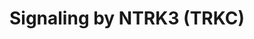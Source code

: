 ---
annotations:
- type: Pathway Ontology
  value: kinase mediated signaling pathway
authors:
- ReactomeTeam
- DeSl
- Marvin M2
description: NTRK3 (TRKC) belongs to the family of neurotrophin receptor tyrosine
  kinases, which also includes NTRK1 (TRKA) and NTRK2 (TRKB). Neurotrophin-3 (NTF3,
  also known as NT-3) is the ligand for NTRK3. Similar to other NTRK receptors and
  receptor tyrosine kinases in general, ligand binding induces receptor dimerization
  followed by trans-autophosphorylation on conserved tyrosines in the intracellular
  (cytoplasmic) domain of the receptor (Lamballe et al. 1991, Philo et al. 1994, Tsoulfas
  et al. 1996, Yuen and Mobley 1999, Werner et al. 2014). These conserved tyrosines
  serve as docking sites for adaptor proteins that trigger downstream signaling cascades.
  Signaling through PLCG1 (Marsh and Palfrey 1996, Yuen and Mobley 1999, Huang and
  Reichardt 2001), PI3K (Yuen and Mobley 1999, Tognon et al. 2001, Huang and Reichardt
  2001, Morrison et al. 2002, Lannon et al. 2004, Jin et al. 2008) and RAS (Marsh
  and Palfrey 1996, Gunn-Moore et al. 1997, Yuen and Mobley 1999, Gromnitza et al.
  2018), downstream of activated NTRK3, regulates cell survival, proliferation and
  motility.<p>In the absence of its ligand, NTRK3 functions as a dependence receptor
  and triggers BAX and CASP9-dependent cell death (Tauszig-Delamasure et al. 2007,
  Ichim et al. 2013).<p>NTRK3 was reported to activate STAT3 through JAK2, but the
  exact mechanism has not been elucidated (Kim et al. 2016). NTRK3 was reported to
  interact with the adaptor protein SH2B2, but the biological role of this interaction
  has not been determined (Qian et al. 1998).<p>Receptor protein tyrosine phosphatases
  PTPRO and PTPRS (PTPsigma) negatively regulate NTRK3 signaling by dephosphorylating
  NTRK3 (Beltran et al. 2003, Faux et al. 2007, Hower et al. 2009, Tchetchelnitski
  et al. 2014). In addition to dephosphorylation of NTRK3 in-cis, the extracellular
  domain of pre-synaptic PTPRS can bind in-trans to extracellular domain of post-synaptic
  NTRK3, contributing to synapse formation (Takahashi et al. 2011, Coles et al. 2014).  View
  original pathway at [http://www.reactome.org/PathwayBrowser/#DIAGRAM=9034015 Reactome].
last-edited: 2021-01-25
organisms:
- Homo sapiens
redirect_from:
- /index.php/Pathway:WP4452
- /instance/WP4452
schema-jsonld:
- '@context': https://schema.org/
  '@id': https://wikipathways.github.io/pathways/WP4452.html
  '@type': Dataset
  creator:
    '@type': Organization
    name: WikiPathways
  description: NTRK3 (TRKC) belongs to the family of neurotrophin receptor tyrosine
    kinases, which also includes NTRK1 (TRKA) and NTRK2 (TRKB). Neurotrophin-3 (NTF3,
    also known as NT-3) is the ligand for NTRK3. Similar to other NTRK receptors and
    receptor tyrosine kinases in general, ligand binding induces receptor dimerization
    followed by trans-autophosphorylation on conserved tyrosines in the intracellular
    (cytoplasmic) domain of the receptor (Lamballe et al. 1991, Philo et al. 1994,
    Tsoulfas et al. 1996, Yuen and Mobley 1999, Werner et al. 2014). These conserved
    tyrosines serve as docking sites for adaptor proteins that trigger downstream
    signaling cascades. Signaling through PLCG1 (Marsh and Palfrey 1996, Yuen and
    Mobley 1999, Huang and Reichardt 2001), PI3K (Yuen and Mobley 1999, Tognon et
    al. 2001, Huang and Reichardt 2001, Morrison et al. 2002, Lannon et al. 2004,
    Jin et al. 2008) and RAS (Marsh and Palfrey 1996, Gunn-Moore et al. 1997, Yuen
    and Mobley 1999, Gromnitza et al. 2018), downstream of activated NTRK3, regulates
    cell survival, proliferation and motility.<p>In the absence of its ligand, NTRK3
    functions as a dependence receptor and triggers BAX and CASP9-dependent cell death
    (Tauszig-Delamasure et al. 2007, Ichim et al. 2013).<p>NTRK3 was reported to activate
    STAT3 through JAK2, but the exact mechanism has not been elucidated (Kim et al.
    2016). NTRK3 was reported to interact with the adaptor protein SH2B2, but the
    biological role of this interaction has not been determined (Qian et al. 1998).<p>Receptor
    protein tyrosine phosphatases PTPRO and PTPRS (PTPsigma) negatively regulate NTRK3
    signaling by dephosphorylating NTRK3 (Beltran et al. 2003, Faux et al. 2007, Hower
    et al. 2009, Tchetchelnitski et al. 2014). In addition to dephosphorylation of
    NTRK3 in-cis, the extracellular domain of pre-synaptic PTPRS can bind in-trans
    to extracellular domain of post-synaptic NTRK3, contributing to synapse formation
    (Takahashi et al. 2011, Coles et al. 2014).  View original pathway at [http://www.reactome.org/PathwayBrowser/#DIAGRAM=9034015
    Reactome].
  keywords:
  - RAF/MAP kinase
  - PI(3,4,5)P3
  - homodimer:p-4Y-PLCG1
  - 'p-5Y-NTRK3 '
  - 'S-Farn-Me PalmS NRAS '
  - 'p-Y272-SHC1-3 '
  - 'PLCG1 '
  - homodimer
  - BAX
  - 'NELFB '
  - ADP
  - homodimer:MyrG-SRC
  - NELFB
  - 'S-Farn-Me KRAS4B '
  - homodimer:MyrG-p-Y419-SRC,(NTF3:p-5Y-NTRK3 homodimer,NTF3:p-5Y-NTRK3 homodimer:MyrG-p-Y419-SRC)
  - ATP
  - 'NTF3 '
  - (NTF3:p-5Y-NTRK3
  - homodimer,NTF3:p-5Y-NTRK3 homodimer:MyrG-p-Y419-SRC)
  - 'IRS1 '
  - 'GRB2-1 '
  - 'PTPRS '
  - NTRK3(496-641)
  - PI(4,5)P2
  - DAG and IP3
  - SHC1-2,SHC1-3
  - NTF3:p-5Y-NTRK3
  - unidentified caspase
  - PIK3CA:PIK3R1
  - PIP3 activates AKT
  - 'PTPRO '
  - Pi
  - Intrinsic Pathway
  - 'SHC1-2 '
  - p21 RAS:GTP
  - GDP
  - GRB2-1:SOS1
  - 'MyrG-p-Y419-SRC '
  - homodimer:PLCG1
  - homodimer:MyrG-p-Y419-SRC
  - homodimer:p-Y-SHC1:GRB2:SOS1
  - 'SOS1 '
  - GTP
  - homodimer:SHC1
  - 'MyrG-SRC '
  - interactions at
  - signaling
  - NTF3:p-5Y-NTKR3
  - 'p-4Y-PLCG1 '
  - PLCG1
  - 'PIK3CA '
  - homodimer:PI3K
  - 'PIK3R1 '
  - p-4Y-PLCG1
  - NTRK3(32-495)
  - 'NTRK3(496-641) '
  - NTRK3
  - (PTPRO,PTPRS)
  - NTF3 homodimer
  - homodimer:p-Y-SHC1
  - p21 RAS:GDP
  - NTF3:NTRK3 homodimer
  - 'SHC1-3 '
  - IRS1
  - synapses
  - MyrG-SRC
  - 'S-Farn-Me-PalmS KRAS4A '
  - H2O
  - NTRK3(496-641):NELFB
  - 'GTP '
  - for Apoptosis
  - 'p-Y317-SHC1-2 '
  - 'S-Farn-Me-2xPalmS HRAS '
  - Protein-protein
  - 'NTRK3 '
  - 'GDP '
  - cascade
  - homodimer,NTF3:p-5Y-NTRK3 homodimer:MyrG-p-Y419-SRC):IRS1
  - NTRK3(642-839)
  license: CC0
  name: Signaling by NTRK3 (TRKC)
seo: CreativeWork
title: Signaling by NTRK3 (TRKC)
wpid: WP4452
---